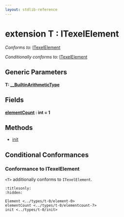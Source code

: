 ```yaml
---
layout: stdlib-reference
---
```


# extension T : ITexelElement

*Conforms to:* [ITexelElement](../../interfaces/itexelelement-016/index.md)

*Conditionally conforms to:* [ITexelElement](../../interfaces/itexelelement-016/index.md)

## Generic Parameters

####  <a id="typeparam-T"></a>T: [\_\_BuiltinArithmeticType](../../interfaces/0_builtinarithmetictype-029j/index.md)

## Fields

####  <a id="decl-elementCount"></a>[elementCount](elementcount-7.md) : int = 1

## Methods

* [init](init.md)

## Conditional Conformances

### Conformance to ITexelElement
`<T>` additionally conforms to `ITexelElement`.

```{toctree}
:titlesonly:
:hidden:

Element <../types/t-0/element-0>
elementCount <../types/t-0/elementcount-7>
init <../types/t-0/init>
```

<script>
// Fix .md links to .html when on ReadTheDocs
if (window.location.hostname.includes('readthedocs') || 
    window.location.hostname.includes('rtfd.io')) {
  document.addEventListener('DOMContentLoaded', function() {
    const links = document.querySelectorAll('a');
    links.forEach(link => {
      const href = link.getAttribute('href');
      if (href && href.includes('.md')) {
        // This regex will handle .md links with or without fragment identifiers or query parameters
        link.href = link.href.replace(/(.+)\.md(#[^?]*)?(\?.*)?$/, '$1.html$2$3');
      }
    });
  });
}
</script>

